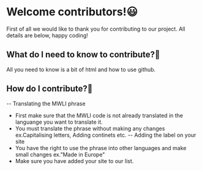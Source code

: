 # Welcome contributors!😃
First of all we would like to thank you for contributing to our project. All details are below, happy coding!

## What do I need to know to contribute?🤔
All you need to know is a bit of html and how to use github. 

## How do I contribute?🔨
-- Translating the MWLI phrase
- First make sure that the MWLI code is not already translated in the languange you want to translate it.
- You must translate the phrase without making any changes ex.Capitalising letters, Adding continets etc.
-- Adding the label on your site
- You have the right to use the phrase into other languages and make small changes ex."Made in Europe"
- Make sure you have added your site to our list.
